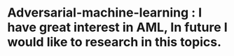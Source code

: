 # Adversarial-machine-learning : I have great interest in AML, In future I would like to research in this topics.
